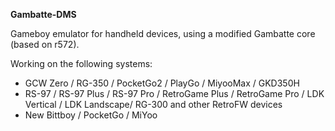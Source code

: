 **Gambatte-DMS**

Gameboy emulator for handheld devices, using a modified Gambatte core (based on r572).

Working on the following systems:
- GCW Zero / RG-350 / PocketGo2 / PlayGo / MiyooMax / GKD350H
- RS-97 / RS-97 Plus / RS-97 Pro / RetroGame Plus / RetroGame Pro / LDK Vertical / LDK Landscape/ RG-300 and other RetroFW devices
- New Bittboy / PocketGo / MiYoo
